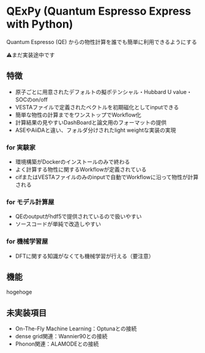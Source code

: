 # QExPy (Quantum Espresso Express with Python)
Quantum Espresso (QE) からの物性計算を誰でも簡単に利用できるようにする

⚠まだ実装途中です
## 特徴
- 原子ごとに用意されたデフォルトの擬ポテンシャル・Hubbard U value・SOCのon/off
- VESTAファイルで定義されたベクトルを初期磁化としてinputできる
- 簡単な物性の計算までをワンストップでWorkflow化
- 計算結果の見やすいDashBoardと論文用のフォーマットの提供
- ASEやAiiDAと違い、フォルダ分けされたlight weightな実装の実現
### for 実験家
- 環境構築がDockerのインストールのみで終わる
- よく計算する物性に関するWorkflowが定義されている
- cifまたはVESTAファイルのみのinputで自動でWorkflowに沿って物性が計算される
### for モデル計算屋
- QEのoutputがhdf5で提供されているので扱いやすい
- ソースコードが単純で改造しやすい
### for 機械学習屋
- DFTに関する知識がなくても機械学習が行える（要注意）
## 機能
hogehoge
## 未実装項目
- On-The-Fly Machine Learning：Optunaとの接続
- dense grid関連：Wannier90との接続
- Phonon関連：ALAMODEとの接続